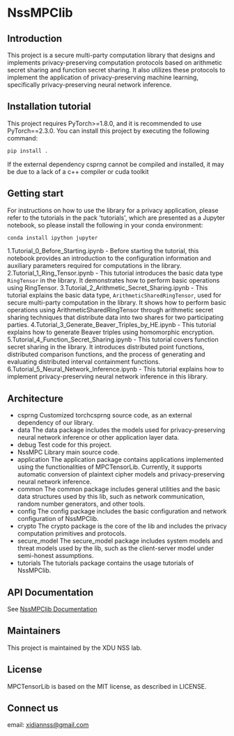 # NssMPClib

## Introduction

This project is a secure multi-party computation library that designs and implements privacy-preserving computation protocols based on arithmetic secret sharing and function secret sharing.
It also utilizes these protocols to implement the application of privacy-preserving machine learning, specifically
privacy-preserving neural network inference.

## Installation tutorial

This project requires PyTorch>=1.8.0, and it is recommended to use PyTorch==2.3.0.
You can install this project by executing the following command:

```bash
pip install .
```

If the external dependency csprng cannot be compiled and installed, it may be due to a lack of a c++ compiler or cuda
toolkit

## Getting start

For instructions on how to use the library for a privacy application, please refer to the tutorials in the pack 'tutorials', which are presented as a Jupyter notebook, so please install the following in your conda environment:

```bash
conda install ipython jupyter
```

1.Tutorial_0_Before_Starting.ipynb - Before starting the tutorial, this notebook provides an introduction to the
configuration information and auxiliary parameters required for computations in the library.
2.Tutorial_1_Ring_Tensor.ipynb - This tutorial introduces the basic data type `RingTensor` in the library. It
demonstrates how to perform basic operations using RingTensor.
3.Tutorial_2_Arithmetic_Secret_Sharing.ipynb - This tutorial explains the basic data type, `ArithmeticSharedRingTensor`,
used for secure multi-party computation in the library. It shows how to perform basic operations using
ArithmeticSharedRingTensor through arithmetic secret sharing techniques that distribute data into two shares for two
participating parties.
4.Tutorial_3_Generate_Beaver_Triples_by_HE.ipynb - This tutorial explains how to generate Beaver triples using
homomorphic encryption.
5.Tutorial_4_Function_Secret_Sharing.ipynb - This tutorial covers function secret sharing in the library. It introduces
distributed point functions, distributed comparison functions, and the process of generating and evaluating distributed
interval containment functions.
6.Tutorial_5_Neural_Network_Inference.ipynb - This tutorial explains how to implement privacy-preserving neural network inference in this library.

## Architecture

- csprng
  Customized torchcsprng source code, as an external dependency of our library.
- data
  The data package includes the models used for privacy-preserving neural network inference or other application layer
  data.
- debug
  Test code for this project.
- NssMPC
  Library main source code.
- application
  The application package contains applications implemented using the functionalities of MPCTensorLib. Currently, it
  supports automatic conversion of plaintext cipher models and privacy-preserving neural network inference.
- common
  The common package includes general utilities and the basic data structures used by this lib, such as network
  communication, random number generators, and other tools.
- config
  The config package includes the basic configuration and network configuration of NssMPClib.
- crypto
  The crypto package is the core of the lib and includes the privacy computation primitives and protocols.
- secure_model
  The secure_model package includes system models and threat models used by the lib, such as the client-server model
  under semi-honest assumptions.
- tutorials
  The tutorials package contains the usage tutorials of NssMPClib.

## API Documentation

See [NssMPClib Documentation](https://www.xidiannss.com/doc/NssMPClib/index.html)

## Maintainers

This project is maintained by the XDU NSS lab.

## License

MPCTensorLib is based on the MIT license, as described in LICENSE.

## Connect us

email: xidiannss@gmail.com

